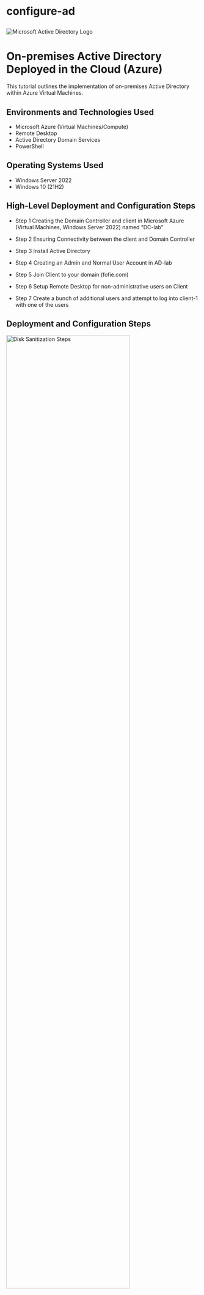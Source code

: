# configure-ad<p align="center">
<img src="https://i.imgur.com/pU5A58S.png" alt="Microsoft Active Directory Logo"/>
</p>

<h1>On-premises Active Directory Deployed in the Cloud (Azure)</h1>
This tutorial outlines the implementation of on-premises Active Directory within Azure Virtual Machines.<br />



<h2>Environments and Technologies Used</h2>

- Microsoft Azure (Virtual Machines/Compute)
- Remote Desktop
- Active Directory Domain Services
- PowerShell

<h2>Operating Systems Used </h2>

- Windows Server 2022
- Windows 10 (21H2)

<h2>High-Level Deployment and Configuration Steps</h2>

- Step 1 Creating the Domain Controller and client in  Microsoft Azure (Virtual Machines, Windows Server 2022) named “DC-lab”

- Step 2 Ensuring Connectivity between the client and Domain Controller
- Step 3 Install Active Directory

- Step 4 Creating an Admin and Normal User Account in AD-lab

- Step 5 Join Client to your domain (fofie.com)

- Step 6 Setup Remote Desktop for non-administrative users on Client
- Step 7 Create a bunch of additional users and attempt to log into client-1 with one of the users


<h2>Deployment and Configuration Steps</h2>

<p>
<img src="https://i.imgur.com/SSbqS4w.png" height="80%" width="80%" alt="Disk Sanitization Steps"/>
</p>
<p>
<img src="https://i.imgur.com/20NbFKW.png" height="80%" width="80%" alt="Disk Sanitization Steps"/>
</p>
<p>
<img src="https://i.imgur.com/s6yAeka.png" height="80%" width="80%" alt="Disk Sanitization Steps"/>
</p>
<p>
<img src="https://i.imgur.com/ELsUDvG.pngg" height="80%" width="80%" alt="Disk Sanitization Steps"/>
</p>
<p>
Creation of damain controller.
</p>
<br />
<p>
<img src="https://i.imgur.com/bTWGHSl.png" height="80%" width="80%" alt="Disk Sanitization Steps"/>
</p>
<p>
<img src="https://i.imgur.com/74fMrN3.png" height="80%" width="80%" alt="Disk Sanitization Steps"/>
</p>
<p>
Creation of client VM with user name "labuser".
</p>
<br />

<p>
<img src="https://i.imgur.com/DJmEXEB.png" height="80%" width="80%" alt="Disk Sanitization Steps"/>
</p>
<p>
<img src="https://i.imgur.com/DJmEXEB.png" height="80%" width="80%" alt="Disk Sanitization Steps"/>
</p>
<p>
<img src="https://i.imgur.com/DJmEXEB.png" height="80%" width="80%" alt="Disk Sanitization Steps"/>
</p>
<p>
<img src="https://i.imgur.com/DJmEXEB.png" height="80%" width="80%" alt="Disk Sanitization Steps"/>
</p>
<p>
Lorem ipsum dolor sit amet, consectetur adipiscing elit, sed do eiusmod tempor incididunt ut labore et dolore magna aliqua. Ut enim ad minim veniam, quis nostrud exercitation ullamco laboris nisi ut aliquip ex ea commodo consequat. Duis aute irure dolor in reprehenderit in voluptate velit esse cillum dolore eu fugiat nulla pariatur.
</p>
<br />
